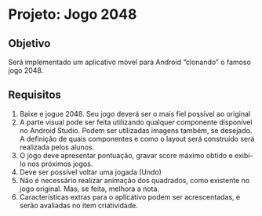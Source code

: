 # Projeto: Jogo 2048

## Objetivo

  Será implementado um aplicativo móvel para Android “clonando” o famoso jogo 2048.

## Requisitos 

1. Baixe e jogue 2048. Seu jogo deverá ser o mais fiel possível ao original
2. A parte visual pode ser feita utilizando qualquer componente disponível no Android Studio. Podem ser utilizadas imagens também, se desejado. A definição de quais componentes e como o layout será construído será realizada pelos alunos.
3. O jogo deve apresentar pontuação, gravar score máximo obtido e exibí-lo nos próximos jogos.
4. Deve ser possível voltar uma jogada (Undo)
5. Não é necessário realizar animação dos quadrados, como existente no jogo original. Mas, se feita, melhora a nota.
6. Características extras para o aplicativo podem ser acrescentadas, e serão avaliadas no item criatividade.
